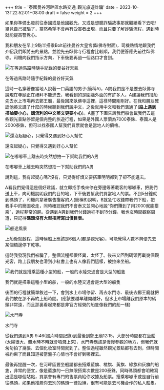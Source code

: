 +++
title = '泰國曼谷河畔區水路交通_觀光旅遊詐騙'
date = 2023-10-13T22:52:01+08:00
draft = false
weight = 2
+++


如果你準備出發前往泰國或是他國觀光，又或是想聽詐騙故事那就繼續看下去吧!
畢竟自己被騙了，當然希望不會再有受害者出現，而且只要了解詐騙流程，遇到時就能提高警覺心。

我和朋友在早上9點半搭乘Bolt前往曼谷大皇宮(臥佛寺對面)，司機熱情地跟我們介紹我們即將去的景點，並說先去臥佛寺行程會比較順，我們便答應先前往臥佛寺。司機向我們指示方向，下車後要再過一個路口才會到。


![在等過馬路時隨手紀錄的曼谷好天氣](/vlog1/image1.png)

在等過馬路時隨手紀錄的曼谷好天氣

這時一名穿著像當地人說著一口英語的男子(簡稱A)，A問我們是不是要去臥佛寺說現在寺廟正在禮拜不能進去，我看到的是圍牆外面的有許多人，A建議我們搭船先去水上市場再去鄭王廟，最後回來臥佛寺這裡，這樣時間剛剛好。在我和朋友確認他英文講了什麼的時候聽到我們說中文，之後就用中文和我們溝通了(**路上遇到搭訕要小心，講流利的中文英文更要小心**)。A畫了下圖告訴我們船會載我們去這些觀光景點停留是個完整的旅遊行程，如果是外國人票價為7000泰銖、泰國人是2000泰銖，但可以找泰國人幫我們買票就會是當地人的價格。

![還沒起疑心，只覺得又遇到好心人幫忙](/vlog1/image2.png)

還沒起疑心，只覺得又遇到好心人幫忙

![在嘟嘟車上離去時突然想拍一下幫助我們的A男](/vlog1/image3.png)

在嘟嘟車上離去時突然想拍一下幫助我們的A男

說到這，我有起疑心嗎?沒有，只覺得好煩又要搭車明明都到了卻不能進去。

A看我們覺得這是個好建議，就立即招手喚來停在旁邊等著載客的嘟嘟車，把我們送上車，向司機說明我們的目的地，下車後要幫我們買當地人的票。不到5分鐘就到碼頭了，司機向拿著廣告攬客的人(簡稱B)說明，B就急忙收錢帶我們下船，把我手中的簡圖收走，同時確認我們不會泰文並開心地說”你們賺到了用2000就能搭乘”，過程非常的趕。從遇到A男到我們付錢過程不到15分鐘，我也沒時間觀察周遭，只記得**碼頭沒有大型招牌寫出價目表。**

![船途風景](/vlog1/image4.png)



上船後就啟程，這時候船上應該是6個人(都是觀光客)，可能覺得人數不夠便先去某個橋邊停下乾等。

這時我發現我們被騙了，整個流程都很怪異，太怪了。後來又回到碼頭再載幾個觀光客，路上我朋友也滑到小紅書上也有人像我們這樣，被拉來坐船。

![我們就是搭乘這種小型的船，一般的水陸交通會是大型的船隻](/vlog1/image5.png)

我們就是搭乘這種小型的船，一般的水陸交通會是大型的船隻

後面的行程就簡單敘述一下，會到水上市場停留、再去水門寺、最後去鄭王廟就把我們放在那不再約上船時間。(應該要越早離開越好，但水上市場離我們原本的碼頭非常遠，而且那裏看起來都是非官方經營的船隻像我們的船一樣)

![水門寺](/vlog1/image6.png)

水門寺

從我們遇到A男 9:46(照片時間記錄)到最後到鄭王廟12:15，大部分時間都在坐船(太陽很大、髒水時不時就會噴濺上來)，水門寺應該是慢慢參觀的地方，但我們就匆匆拍了幾張、去個化妝室時間就到了。整個過程雖然觀光景點都有去到，但時間被約束了而且知道被當盤子心情也不會好到哪裡去。

最後再提醒一次，在河畔區要坐船請都去搭乘藍旗、橘旗、黃旗、綠旗和灰旗的船隻，非常的便宜，像是藍旗的一日無限搭乘次數是200泰銖，同時碼頭都會明確寫出這是哪個站點，買票會有專門的售票員給你收據及船票。搭乘嘟嘟車或是自行前往碼頭，如果他推薦你去別的碼頭一律拒絕，很有可能是去司機合作的私人船隻。